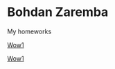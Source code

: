 # Bohdan Zaremba

My homeworks

[Wow1](zarembob.github.io/Site/ "Мой first сайт")

[Wow1](zarembob.github.io/Site1/ "Мой first сайт")
